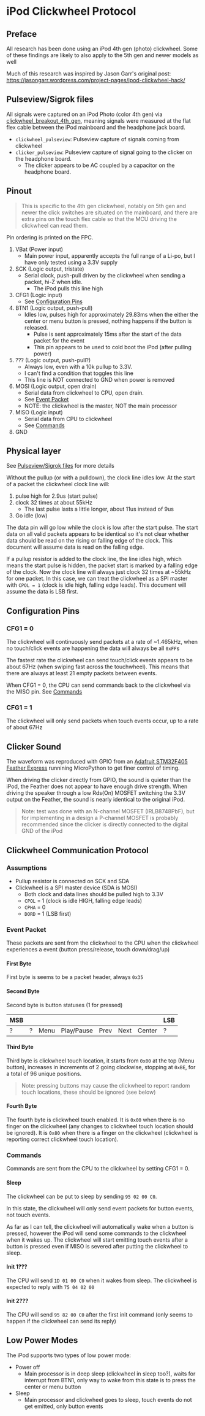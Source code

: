 # iPod Clickwheel Protocol

## Preface

All research has been done using an iPod 4th gen (photo) clickwheel.
Some of these findings are likely to also apply to the 5th gen and newer models as well

Much of this research was inspired by Jason Garr's original post: https://jasongarr.wordpress.com/project-pages/ipod-clickwheel-hack/

## Pulseview/Sigrok files

All signals were captured on an iPod Photo (color 4th gen) via [clickwheel_breakout_4th_gen](https://github.com/Gigahawk/clickwheel_breakout_4th_gen), meaning signals were measured at the flat flex cable between the iPod mainboard and the headphone jack board.

- `clickwheel_pulseview`: Pulseview capture of signals coming from clickwheel
- `clicker_pulseview`: Pulseview capture of signal going to the clicker on the headphone board.
    - The clicker appears to be AC coupled by a capacitor on the headphone board.


## Pinout

> This is specific to the 4th gen clickwheel, notably on 5th gen and newer the click switches are situated on the mainboard, and there are extra pins on the touch flex cable so that the MCU driving the clickwheel can read them.

Pin ordering is printed on the FPC.

1. VBat (Power input)
    - Main power input, apparently accepts the full range of a Li-po, but I have only tested using a 3.3V supply
2. SCK (Logic output, tristate)
    - Serial clock, push-pull driven by the clickwheel when sending a packet, hi-Z when idle.
        - The iPod pulls this line high
3. CFG1 (Logic input)
    - See [Configuration Pins](#configuration-pins)
4. BTN1 (Logic output, push-pull)
    - Idles low, pulses high for approximately 29.83ms when the either the center or menu button is pressed, nothing happens if the button is released.
        - Pulse is sent approximately 15ms after the start of the data packet for the event
        - This pin appears to be used to cold boot the iPod (after pulling power)
5. ??? (Logic output, push-pull?)
    - Always low, even with a 10k pullup to 3.3V.
    - I can't find a condition that toggles this line
    - This line is NOT connected to GND when power is removed
6. MOSI (Logic output, open drain)
    - Serial data from clickwheel to CPU, open drain.
    - See [Event Packet](#event-packet)
    - NOTE: the clickwheel is the master, NOT the main processor
7. MISO (Logic input)
    - Serial data from CPU to clickwheel
    - See [Commands](#commands)
8. GND


## Physical layer

See [Pulseview/Sigrok files](#pulseviewsigrok-files) for more details

Without the pullup (or with a pulldown), the clock line idles low.
At the start of a packet the clickwheel clock line will:
1. pulse high for 2.9us (start pulse)
2. clock 32 times at about 55kHz
    - The last pulse lasts a little longer, about 11us instead of 9us
3. Go idle (low)

The data pin will go low while the clock is low after the start pulse.
The start data on all valid packets appears to be identical so it's not clear whether data should be read on the rising or falling edge of the clock.
This document will assume data is read on the falling edge.

If a pullup resistor is added to the clock line, the line idles high, which means the start pulse is hidden, the packet start is marked by a falling edge of the clock. Now the clock line will always just clock 32 times at ~55kHz for one packet.
In this case, we can treat the clickwheel as a SPI master with `CPOL = 1` (clock is idle high, falling edge leads).
This document will assume the data is LSB first.

## Configuration Pins

### CFG1 = 0

The clickwheel will continuously send packets at a rate of ~1.465kHz, when no touch/click events are happening the data will always be all `0xFF`s

The fastest rate the clickwheel can send touch/click events appears to be about 67Hz (when swiping fast across the touchwheel).
This means that there are always at least 21 empty packets between events.

When CFG1 = 0, the CPU can send commands back to the clickwheel via the MISO pin.
See [Commands](#commands)

### CFG1 = 1

The clickwheel will only send packets when touch events occur, up to a rate of about 67Hz

## Clicker Sound

The waveform was reproduced with GPIO from an [Adafruit STM32F405 Feather Express](https://learn.adafruit.com/adafruit-stm32f405-feather-express) runnining MicroPython to get finer control of timing.

When driving the clicker directly from GPIO, the sound is quieter than the iPod, the Feather does not appear to have enough drive strength.
When driving the speaker through a low Rds(On) MOSFET switching the 3.3V output on the Feather, the sound is nearly identical to the original iPod.
> Note: test was done with an N-channel MOSFET (IRLB8748PbF), but for implementing in a design a P-channel MOSFET is probably recommended since the clicker is directly connected to the digital GND of the iPod

## Clickwheel Communication Protocol
### Assumptions
- Pullup resistor is connected on SCK and SDA
- Clickwheel is a SPI master device (SDA is MOSI)
    - Both clock and data lines should be pulled high to 3.3V
    - `CPOL` = 1 (clock is idle HIGH, falling edge leads)
    - `CPHA` = 0
    - `DORD` = 1 (LSB first)

### Event Packet

These packets are sent from the clickwheel to the CPU when the clickwheel experiences a event (button press/release, touch down/drag/up)

#### First Byte
First byte is seems to be a packet header, always `0x35`

#### Second Byte
Second byte is button statuses (1 for pressed)

| MSB |   |      |            |      |      |        | LSB |
|-----|---|------|------------|------|------|--------|-----|
| ?   | ? | Menu | Play/Pause | Prev | Next | Center | ?   |

#### Third Byte
Third byte is clickwheel touch location, it starts from `0x00` at the top (Menu button), increases in increments of 2 going clockwise, stopping at `0xBE`, for a total of 96 unique positions.
> Note: pressing buttons may cause the clickwheel to report random touch locations, these should be ignored (see below)

#### Fourth Byte
The fourth byte is clickwheel touch enabled.
It is `0x00` when there is no finger on the clickwheel (any changes to clickwheel touch location should be ignored).
It is `0x80` when there is a finger on the clickwheel (clickwheel is reporting correct clickwheel touch location).

### Commands

Commands are sent from the CPU to the clickwheel by setting CFG1 = 0.

#### Sleep

The clickwheel can be put to sleep by sending `95 02 00 C0`.

In this state, the clickwheel will only send event packets for button events, not touch events.

As far as I can tell, the clickwheel will automatically wake when a button is pressed, however the iPod will send some commands to the clickwheel when it wakes up.
The clickwheel will start emitting touch events after a button is pressed even if MISO is severed after putting the clickwheel to sleep.

#### Init 1???

The CPU will send `1D 01 00 C0` when it wakes from sleep.
The clickwheel is expected to reply with `75 04 02 00`

#### Init 2???

The CPU will send `95 82 00 C0` after the first init command (only seems to happen if the clickwheel can send its reply)

## Low Power Modes

The iPod supports two types of low power mode:
- Power off
    - Main processor is in deep sleep (clickwheel in sleep too?), waits for interrupt from BTN1, only way to wake from this state is to press the  center or menu button
- Sleep
    - Main processor and clickwheel goes to sleep, touch events do not get emitted, only button events
